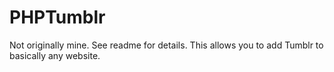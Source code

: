 PHPTumblr
=========

Not originally mine. See readme for details. This allows you to add Tumblr to basically any website.
